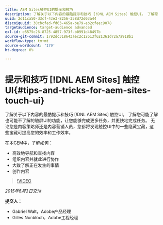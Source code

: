 ```yaml
---
title: AEM Sites触控UI的提示和技巧
description: 了解关于以下内容的最酷提示和技巧 [!DNL AEM Sites] 触控UI。 了解您可能了解也可能不了解的触屏UI的功能，让您能够完成更多任务，并更快地完成任务。 无论您是内容策略师还是内容营销人员，您都将发现触控UI中的一些隐藏宝藏，这些宝藏可提高您的效率和工作效率。
uuid: 2d11ca50-d3cf-43e3-8256-358d72d03a44
discoiquuid: 30cbcfed-fd63-465a-be79-eb2cfeec9078
targetaudience: target-audience advanced
exl-id: e5575c26-8725-4857-973f-b0991d48497b
source-git-commit: 1792dc318643aec2c12613f621361d72a7a918b1
workflow-type: tm+mt
source-wordcount: '179'
ht-degree: 0%

---
```


# 提示和技巧 [!DNL AEM Sites] 触控UI{#tips-and-tricks-for-aem-sites-touch-ui}

了解关于以下内容的最酷提示和技巧 [!DNL AEM Sites] 触控UI。 了解您可能了解也可能不了解的触屏UI的功能，让您能够完成更多任务，并更快地完成任务。 无论您是内容策略师还是内容营销人员，您都将发现触控UI中的一些隐藏宝藏，这些宝藏可提高您的效率和工作效率。

在本GEM中，了解如何：

* 高效地导航和查找内容
* 组织内容并就此进行协作
* 大致了解正在发生的事情
* 创作内容

>[!VIDEO](https://video.tv.adobe.com/v/19377/?quality=9)

*2015年6月3日交付*

**提交人：**

* Gabriel Walt，Adobe产品经理
* Gilles Nonbloch，Adobe工程经理

<!--
[Get back to the Overview](https://helpx.adobe.com/experience-manager/kt/eseminars/gems/aem-index.html)
-->
